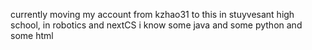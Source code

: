 currently moving my account from kzhao31 to this
in stuyvesant high school, in robotics and nextCS
i know some java and some python and some html
<!---
t1rbr/t1rbr is a ✨ special ✨ repository because its `README.md` (this file) appears on your GitHub profile.
You can click the Preview link to take a look at your changes.
--->
